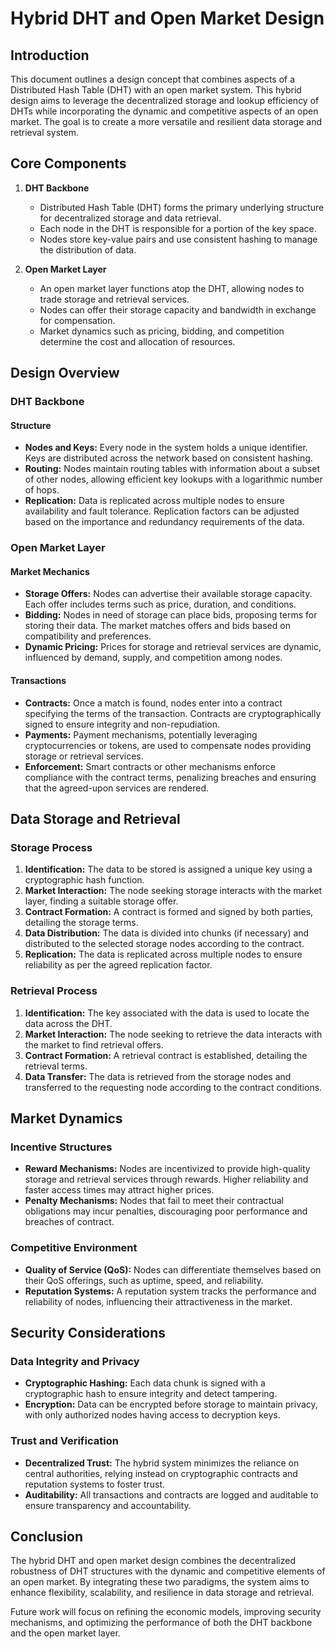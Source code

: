 # Hybrid DHT and Open Market Design

## Introduction

This document outlines a design concept that combines aspects of a Distributed Hash Table (DHT) with an open market system. This hybrid design aims to leverage the decentralized storage and lookup efficiency of DHTs while incorporating the dynamic and competitive aspects of an open market. The goal is to create a more versatile and resilient data storage and retrieval system.

## Core Components

1. **DHT Backbone**
   - Distributed Hash Table (DHT) forms the primary underlying structure for decentralized storage and data retrieval.
   - Each node in the DHT is responsible for a portion of the key space.
   - Nodes store key-value pairs and use consistent hashing to manage the distribution of data.

2. **Open Market Layer**
   - An open market layer functions atop the DHT, allowing nodes to trade storage and retrieval services.
   - Nodes can offer their storage capacity and bandwidth in exchange for compensation.
   - Market dynamics such as pricing, bidding, and competition determine the cost and allocation of resources.

## Design Overview

### DHT Backbone

#### Structure
- **Nodes and Keys:** Every node in the system holds a unique identifier. Keys are distributed across the network based on consistent hashing.
- **Routing:** Nodes maintain routing tables with information about a subset of other nodes, allowing efficient key lookups with a logarithmic number of hops.
- **Replication:** Data is replicated across multiple nodes to ensure availability and fault tolerance. Replication factors can be adjusted based on the importance and redundancy requirements of the data.

### Open Market Layer

#### Market Mechanics
- **Storage Offers:** Nodes can advertise their available storage capacity. Each offer includes terms such as price, duration, and conditions.
- **Bidding:** Nodes in need of storage can place bids, proposing terms for storing their data. The market matches offers and bids based on compatibility and preferences.
- **Dynamic Pricing:** Prices for storage and retrieval services are dynamic, influenced by demand, supply, and competition among nodes.

#### Transactions
- **Contracts:** Once a match is found, nodes enter into a contract specifying the terms of the transaction. Contracts are cryptographically signed to ensure integrity and non-repudiation.
- **Payments:** Payment mechanisms, potentially leveraging cryptocurrencies or tokens, are used to compensate nodes providing storage or retrieval services.
- **Enforcement:** Smart contracts or other mechanisms enforce compliance with the contract terms, penalizing breaches and ensuring that the agreed-upon services are rendered.
  
## Data Storage and Retrieval

### Storage Process
1. **Identification:** The data to be stored is assigned a unique key using a cryptographic hash function.
2. **Market Interaction:** The node seeking storage interacts with the market layer, finding a suitable storage offer.
3. **Contract Formation:** A contract is formed and signed by both parties, detailing the storage terms.
4. **Data Distribution:** The data is divided into chunks (if necessary) and distributed to the selected storage nodes according to the contract.
5. **Replication:** The data is replicated across multiple nodes to ensure reliability as per the agreed replication factor.

### Retrieval Process
1. **Identification:** The key associated with the data is used to locate the data across the DHT.
2. **Market Interaction:** The node seeking to retrieve the data interacts with the market to find retrieval offers.
3. **Contract Formation:** A retrieval contract is established, detailing the retrieval terms.
4. **Data Transfer:** The data is retrieved from the storage nodes and transferred to the requesting node according to the contract conditions.
  
## Market Dynamics

### Incentive Structures
- **Reward Mechanisms:** Nodes are incentivized to provide high-quality storage and retrieval services through rewards. Higher reliability and faster access times may attract higher prices.
- **Penalty Mechanisms:** Nodes that fail to meet their contractual obligations may incur penalties, discouraging poor performance and breaches of contract.
  
### Competitive Environment
- **Quality of Service (QoS):** Nodes can differentiate themselves based on their QoS offerings, such as uptime, speed, and reliability.
- **Reputation Systems:** A reputation system tracks the performance and reliability of nodes, influencing their attractiveness in the market.

## Security Considerations

### Data Integrity and Privacy
- **Cryptographic Hashing:** Each data chunk is signed with a cryptographic hash to ensure integrity and detect tampering.
- **Encryption:** Data can be encrypted before storage to maintain privacy, with only authorized nodes having access to decryption keys.

### Trust and Verification
- **Decentralized Trust:** The hybrid system minimizes the reliance on central authorities, relying instead on cryptographic contracts and reputation systems to foster trust.
- **Auditability:** All transactions and contracts are logged and auditable to ensure transparency and accountability.

## Conclusion

The hybrid DHT and open market design combines the decentralized robustness of DHT structures with the dynamic and competitive elements of an open market. By integrating these two paradigms, the system aims to enhance flexibility, scalability, and resilience in data storage and retrieval.

Future work will focus on refining the economic models, improving security mechanisms, and optimizing the performance of both the DHT backbone and the open market layer.
